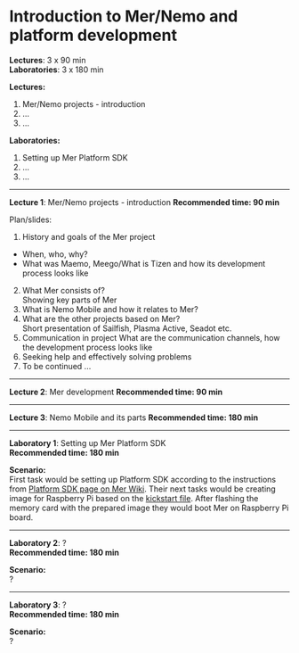Introduction to Mer/Nemo and platform development
=================================================

**Lectures**: 3 x 90 min  
**Laboratories**: 3 x 180 min


**Lectures:**

1. Mer/Nemo projects - introduction
2. ...
3. ...

**Laboratories:**

1. Setting up Mer Platform SDK
2. ...
3. ...

***

**Lecture 1**: Mer/Nemo projects - introduction
**Recommended time: 90 min**

Plan/slides:
1. History and goals of the Mer project
  * When, who, why?
  * What was Maemo, Meego/What is Tizen and how its development process looks like
2. What Mer consists of?  
  Showing key parts of Mer
3. What is Nemo Mobile and how it relates to Mer?
4. What are the other projects based on Mer?  
  Short presentation of Sailfish, Plasma Active, Seadot etc.
5. Communication in project
  What are the communication channels, how the development process looks like
6. Seeking help and effectively solving problems
7. To be continued ...

***

**Lecture 2**: Mer development
**Recommended time: 90 min**

***

**Lecture 3**: Nemo Mobile and its parts
**Recommended time: 180 min**

***

**Laboratory 1**: Setting up Mer Platform SDK  
**Recommended time: 180 min**

**Scenario:**  
First task would be setting up Platform SDK according to the instructions from [Platform SDK page on Mer Wiki](https://wiki.merproject.org/wiki/Platform_SDK). Their next tasks would be creating image for Raspberry Pi based on the [kickstart file](https://wiki.merproject.org/wiki/Community_Workspace/RaspberryPi). After flashing the memory card with the prepared image they would boot Mer on Raspberry Pi board.

***

**Laboratory 2**: ?  
**Recommended time: 180 min**

**Scenario:**  
?

***

**Laboratory 3**: ?  
**Recommended time: 180 min**

**Scenario:**  
?
